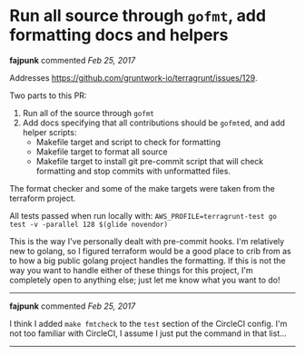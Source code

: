 # Run all source through `gofmt`, add formatting docs and helpers

**fajpunk** commented *Feb 25, 2017*

Addresses https://github.com/gruntwork-io/terragrunt/issues/129.

Two parts to this PR:
1. Run all of the source through `gofmt`
2. Add docs specifying that all contributions should be `gofmt`ed, and add helper scripts:
    * Makefile target and script to check for formatting
    * Makefile target to format all source
    * Makefile target to install git pre-commit script that will check formatting and stop commits with unformatted files.

The format checker and some of the make targets were taken from the terraform project.

All tests passed when run locally with:
`AWS_PROFILE=terragrunt-test go test -v -parallel 128 $(glide novendor)`

This is the way I've personally dealt with pre-commit hooks.  I'm relatively new to golang, so I figured terraform would be a good place to crib from as to how a big public golang project handles the formatting.  If this is not the way you want to handle either of these things for this project, I'm completely open to anything else; just let me know what you want to do!
<br />
***


**fajpunk** commented *Feb 25, 2017*

I think I added `make fmtcheck` to the `test` section of the CircleCI config.  I'm not too familiar with CircleCI, I assume I just put the command in that list...
***

